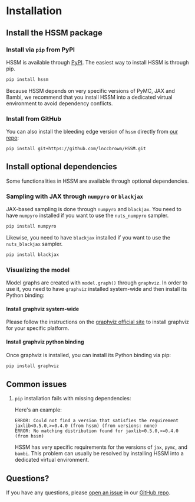# Installation

## Install the HSSM package

### Install via `pip` from PyPI

HSSM is available through [PyPI](https://pypi.org/project/hssm/). The easiest way to
install HSSM is through pip.

```bash
pip install hssm
```

Because HSSM depends on very specific versions of PyMC, JAX and Bambi, we recommend that
you install HSSM into a dedicated virtual environment to avoid dependency conflicts.

### Install from GitHub

You can also install the bleeding edge version of `hssm` directly from
[our repo](https://github.com/lnccbrown/HSSM):

```
pip install git+https://github.com/lnccbrown/HSSM.git
```

## Install optional dependencies

Some functionalities in HSSM are available through optional dependencies.

### Sampling with JAX through `numpyro` or `blackjax`

JAX-based sampling is done through `numpyro` and `blackjax`. You need to have `numpyro`
installed if you want to use the `nuts_numpyro` sampler.

```bash
pip install numpyro
```

Likewise, you need to have `blackjax` installed if you want to use the `nuts_blackjax`
sampler.

```bash
pip install blackjax
```

### Visualizing the model

Model graphs are created with `model.graph()` through `graphviz`. In order to use it,
you need to have `graphviz` installed system-wide and then install its Python binding:

#### Install graphviz system-wide

Please follow the instructions on the
[graphviz official site](https://graphviz.org/download/) to install graphviz for your
specific platform.

#### Install graphviz python binding

Once graphviz is installed, you can install its Python binding via pip:

```bash
pip install graphviz
```

## Common issues

1. `pip` installation fails with missing dependencies:

   Here's an example:

   ```
   ERROR: Could not find a version that satisfies the requirement jaxlib<0.5.0,>=0.4.0 (from hssm) (from versions: none)
   ERROR: No matching distribution found for jaxlib<0.5.0,>=0.4.0 (from hssm)
   ```

   HSSM has very specific requirements for the versions of `jax`, `pymc`, and `bambi`.
   This problem can usually be resolved by installing HSSM into a dedicated virtual
   environment.

## Questions?

If you have any questions, please
[open an issue](https://github.com/lnccbrown/HSSM/issues) in our
[GitHub repo](https://github.com/lnccbrown/HSSM).
